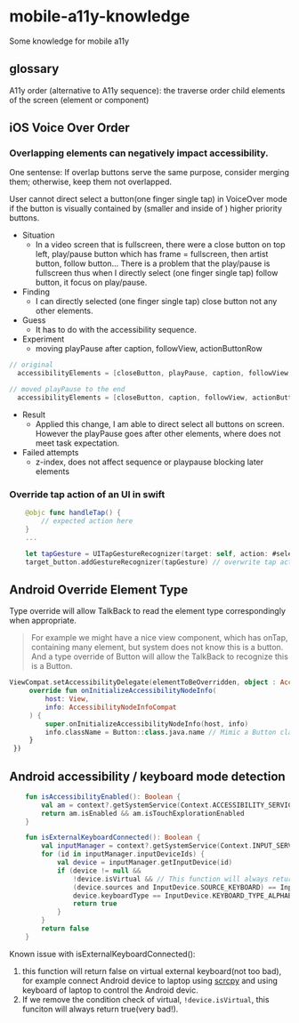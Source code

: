# mobile-a11y-knowledge
Some knowledge for mobile a11y

## glossary

A11y order (alternative to A11y sequence): the traverse order child elements of the screen (element or component)

## iOS Voice Over Order

### Overlapping elements can negatively impact accessibility. 

One sentense: If overlap buttons serve the same purpose, consider merging them; otherwise, keep them not overlapped.

User cannot direct select a button(one finger single tap) in VoiceOver mode if the button is visually contained by (smaller and inside of ) higher priority buttons.


- Situation
   - In a video screen that is fullscreen, there were a close button on top left, play/pause button which has frame = fullscreen, then artist button, follow button... There is a problem that the play/pause is fullscreen thus when I directly select (one finger single tap) follow button, it focus on play/pause.
- Finding
   - I can directly selected (one finger single tap) close button not any other elements. 
- Guess 
   - It has to do with the accessibility sequence.
- Experiment
   - moving playPause after caption, followView, actionButtonRow

```swift
// original
  accessibilityElements = [closeButton, playPause, caption, followView, actionButtonRow]

// moved playPause to the end
  accessibilityElements = [closeButton, caption, followView, actionButtonRow, playPause] 
```

- Result
   - Applied this change, I am able to direct select all buttons on screen. However the playPause goes after other elements, where does not meet task expectation.
- Failed attempts
   - z-index, does not affect sequence or playpause blocking later elements


### Override tap action of an UI in swift

``` swift
    @objc func handleTap() {
        // expected action here
    }
    ...

    let tapGesture = UITapGestureRecognizer(target: self, action: #selector(handleTap))
    target_button.addGestureRecognizer(tapGesture) // overwrite tap action
```

## Android Override Element Type

Type override will allow TalkBack to read the element type correspondingly when appropriate. 

> For example we might have a nice view component, which has onTap, containing many element, but system does not know this is a button.
> And a type override of Button will allow the TalkBack to recognize this is a Button.

```kotlin
ViewCompat.setAccessibilityDelegate(elementToBeOverridden, object : AccessibilityDelegateCompat() {
     override fun onInitializeAccessibilityNodeInfo(
         host: View,
         info: AccessibilityNodeInfoCompat
     ) {
         super.onInitializeAccessibilityNodeInfo(host, info)
         info.className = Button::class.java.name // Mimic a Button class
     }
 })
```

## Android accessibility / keyboard mode detection

```kotlin
    fun isAccessibilityEnabled(): Boolean {
        val am = context?.getSystemService(Context.ACCESSIBILITY_SERVICE) as AccessibilityManager
        return am.isEnabled && am.isTouchExplorationEnabled
    }

    fun isExternalKeyboardConnected(): Boolean {
        val inputManager = context?.getSystemService(Context.INPUT_SERVICE) as InputManager
        for (id in inputManager.inputDeviceIds) {
            val device = inputManager.getInputDevice(id)
            if (device != null &&
                !device.isVirtual && // This function will always return true, if virtual is accepted.
                (device.sources and InputDevice.SOURCE_KEYBOARD) == InputDevice.SOURCE_KEYBOARD &&
                device.keyboardType == InputDevice.KEYBOARD_TYPE_ALPHABETIC) {
                return true
            }
        }
        return false
    }
```

Known issue with isExternalKeyboardConnected():

1. this function will return false on virtual external keyboard(not too bad), for example connect Android device to laptop using [scrcpy](https://github.com/Genymobile/scrcpy) and using keyboard of laptop to control the Android devic.
2. If we remove the condition check of virtual, ` !device.isVirtual `, this funciton will always return true(very bad!).
